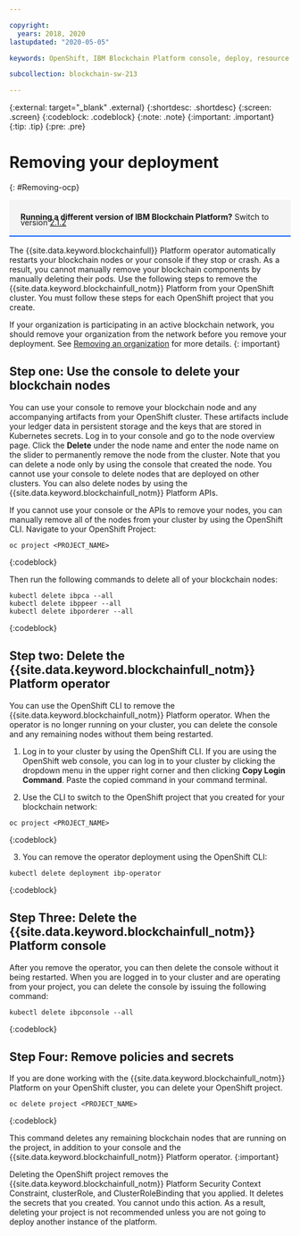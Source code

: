 ```yaml
---

copyright:
  years: 2018, 2020
lastupdated: "2020-05-05"

keywords: OpenShift, IBM Blockchain Platform console, deploy, resource requirements, storage, parameters

subcollection: blockchain-sw-213

---
```


{:external: target="_blank" .external}
{:shortdesc: .shortdesc}
{:screen: .screen}
{:codeblock: .codeblock}
{:note: .note}
{:important: .important}
{:tip: .tip}
{:pre: .pre}

# Removing your deployment
{: #Removing-ocp}

<div style="background-color: #f4f4f4; padding-left: 20px; border-bottom: 2px solid #0f62fe; padding-top: 12px; padding-bottom: 4px; margin-bottom: 16px;">
  <p style="line-height: 10px;">
    <strong>Running a different version of IBM Blockchain Platform?</strong> Switch to version
    <a href="https://cloud.ibm.com/docs/blockchain-sw?topic=blockchain-sw-Removing-ocp">2.1.2</a>
    </p>
</div>


The {{site.data.keyword.blockchainfull}} Platform operator automatically restarts your blockchain nodes or your console if they stop or crash. As a result, you cannot manually remove your blockchain components by manually deleting their pods. Use the following steps to remove the {{site.data.keyword.blockchainfull_notm}} Platform from your OpenShift cluster. You must follow these steps for each OpenShift project that you create.

If your organization is participating in an active blockchain network, you should remove your organization from the network before you remove your deployment. See [Removing an organization](/docs/services/blockchain-sw-213?topic=blockchain-sw-213-ibp-console-organizations#console-organizations-remove) for more details.
{: important}

## Step one: Use the console to delete your blockchain nodes

You can use your console to remove your blockchain node and any accompanying artifacts from your OpenShift cluster. These artifacts include your ledger data in persistent storage and the keys that are stored in Kubernetes secrets. Log in to your console and go to the node overview page. Click the **Delete** under the node name and enter the node name on the slider to permanently remove the node from the cluster. Note that you can delete a node only by using the console that created the node. You cannot use your console to delete nodes that are deployed on other clusters. You can also delete nodes by using the {{site.data.keyword.blockchainfull_notm}} Platform APIs.

If you cannot use your console or the APIs to remove your nodes, you can manually remove all of the nodes from your cluster by using the OpenShift CLI. Navigate to your OpenShift Project:
```
oc project <PROJECT_NAME>
```
{:codeblock}

Then run the following commands to delete all of your blockchain nodes:
```
kubectl delete ibpca --all
kubectl delete ibppeer --all
kubectl delete ibporderer --all
```
{:codeblock}

## Step two: Delete the {{site.data.keyword.blockchainfull_notm}} Platform operator

You can use the OpenShift CLI to remove the {{site.data.keyword.blockchainfull_notm}} Platform operator. When the operator is no longer running on your cluster, you can delete the console and any remaining nodes without them being restarted.

1. Log in to your cluster by using the OpenShift CLI. If you are using the OpenShift web console, you can log in to your cluster by clicking the dropdown menu in the upper right corner and then clicking **Copy Login Command**. Paste the copied command in your command terminal.

2. Use the CLI to switch to the OpenShift project that you created for your blockchain network:

  ```
  oc project <PROJECT_NAME>
  ```
  {:codeblock}

3. You can remove the operator deployment using the OpenShift CLI:

  ```
  kubectl delete deployment ibp-operator
  ```
  {:codeblock}

## Step Three: Delete the {{site.data.keyword.blockchainfull_notm}} Platform console

After you remove the operator, you can then delete the console without it being restarted. When you are logged in to your cluster and are operating from your project, you can delete the console by issuing the following command:

```
kubectl delete ibpconsole --all
```
{:codeblock}

## Step Four: Remove policies and secrets

If you are done working with the {{site.data.keyword.blockchainfull_notm}} Platform on your OpenShift cluster, you can delete your OpenShift project.

```
oc delete project <PROJECT_NAME>
```
{:codeblock}

This command deletes any remaining blockchain nodes that are running on the project, in addition to your console and the {{site.data.keyword.blockchainfull_notm}} Platform operator.
{:important}

Deleting the OpenShift project removes the {{site.data.keyword.blockchainfull_notm}} Platform Security Context Constraint, clusterRole, and ClusterRoleBinding that you applied. It deletes the secrets that you created. You cannot undo this action. As a result, deleting your project is not recommended unless you are not going to deploy another instance of the platform.

